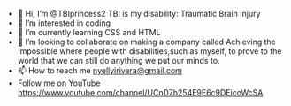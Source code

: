 - 👋 Hi, I’m @TBIprincess2 TBI is my disability: Traumatic Brain Injury
- 👀 I’m interested in coding
- 🌱 I’m currently learning CSS and HTML
- 💞️ I’m looking to collaborate on making a company called Achieving the Impossible where people with disabilities,such as myself, to prove to the world that we can still do anything we put our minds to.
- 📫 How to reach me nyellyirivera@gmail.com
- Follow me on YouTube https://www.youtube.com/channel/UCnD7h254E9E6c9DEicoWcSA
<!---
TBIprincess2/TBIprincess2 is a ✨ special ✨ repository because its `README.md` (this file) appears on your GitHub profile.
You can click the Preview link to take a look at your changes.
--->
